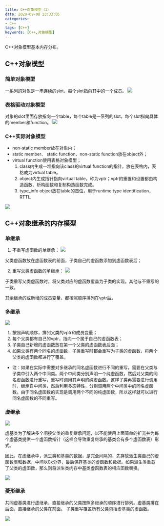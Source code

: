 ```yaml
---
title: C++对象模型（1）
date: 2020-09-08 23:33:05
categories: 
- C++
tags: [C++]
keywords: [C++,对象模型]
---
```

C++对象模型基本内存分布。
<!---more--->

## C++对象模型

### 简单对象模型

一系列的对象是一串连续的slot，每个slot指向其中的一个成员。
![](https://jaroffertree.oss-cn-hongkong.aliyuncs.com/20200908234058.png)

### 表格驱动对象模型

对象的slot里面存放指向一个table，每个table是一系列的slot，每个slot指向具体的member和function。
![](https://jaroffertree.oss-cn-hongkong.aliyuncs.com/20200908234146.png)

### C++实际对象模型

* non-static member放在对象内；
* static member、 static function、non-static function放在object外；
* virtual function使用表格对象模型；
    1. class内生成一堆指向该class的virtual function的指针，放在表格内，表格成为virtual table。
    2. object内生成指针指向virtual table，称为vptr；vptr的重置和设置都由构造函数、析构函数和复制构造函数完成。
    3. type_info object放在table的首位，用于runtime type identification，RTTI。

![](https://jaroffertree.oss-cn-hongkong.aliyuncs.com/20200908234349.png)

## C++对象继承的内存模型

### 单继承

1. 不重写虚函数的单继承：
![](https://jaroffertree.oss-cn-hongkong.aliyuncs.com/20200912154315.png)

父类虚函数放在虚函数表的前面，子类自己的虚函数添加到虚函数表后；


2. 重写父类虚函数的单继承：
![](https://jaroffertree.oss-cn-hongkong.aliyuncs.com/20200912154504.png)

子类重写父类虚函数时，将父类对应的虚函数覆盖为子类的实现。其他与不重写的一致。

其余继承的或新增的成员变量，都按照顺序排列在vptr后。

### 多继承

![](https://jaroffertree.oss-cn-hongkong.aliyuncs.com/20200912154840.png)

1. 按照声明顺序，排列父类的vptr和成员变量；
2. 每个父类都有自己的vptr，指向一个属于自己的虚函数表；
3. 子类自己新增的虚函数放在第一个父类的虚函数表后面；
4. 如果父类有两个同名的虚函数，子类重写时都会重写为子类的虚函数，将两个父类的虚函数都进行了覆盖。

* 注：如果在实际中需要对多继承的同名虚函数进行不同的重写，需要在父类与子类中引入两个中间类。两个中间类分别声明一个纯虚函数，然后对父类的同名虚函数进行重写，重写时调用其声明的纯虚函数。这样子类再需要进行调用时，继承自中间类，然后利用多态特性，分别调用两个中间类中的同名虚函数。由于同名虚函数的实现是调用两个不同的纯虚函数，所以这样就可以进行同名虚函数的不同重写。


### 虚继承
![](https://jaroffertree.oss-cn-hongkong.aliyuncs.com/20200912161827.png)

虚基类为了解决多个间接父类的重复继承问题，以不能使用上面简单的扩充并为每个虚基类提供一个虚函数指针（这样会导致重复继承的基类会有多个虚函数表）形式。

因此，在虚继承中，派生类和基类的数据，是完全间隔的，先存放派生类自己的虚函数表和数据，中间以0x分界，最后保存基类的虚函数和数据。如果派生类重载了父类的虚函数，那么则将派生类内存中基类虚函数表的相应函数替换。

![](https://jaroffertree.oss-cn-hongkong.aliyuncs.com/20200912163008.png)

### 菱形继承

共同虚基类进行虚继承，直接继承的父类按照多继承的顺序进行排列。虚基类排在后面，直接继承的父类在前面。
子类重写覆盖所有父类包括虚基类的虚函数。

![](https://jaroffertree.oss-cn-hongkong.aliyuncs.com/20200912164817.png)

